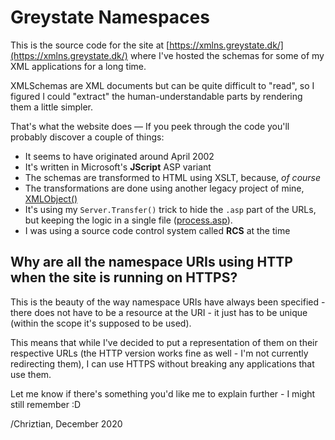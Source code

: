 # Greystate Namespaces

This is the source code for the site at [https://xmlns.greystate.dk/](https://xmlns.greystate.dk/)
where I've hosted the schemas for some of my XML applications for a long time.

XMLSchemas are XML documents but can be quite difficult to "read", so I figured
I could "extract" the human-understandable parts by rendering them a little simpler.

That's what the website does — If you peek through the code you'll probably
discover a couple of things:

- It seems to have originated around April 2002
- It's written in Microsoft's **JScript** ASP variant
- The schemas are transformed to HTML using XSLT, because, *of course*
- The transformations are done using another legacy project of mine, [XMLObject()](https://xmlobject.greystate.dk)
- It's using my `Server.Transfer()` trick to hide the `.asp` part of the URLs,
but keeping the logic in a single file ([process.asp](process.asp)).
- I was using a source code control system called **RCS** at the time

## Why are all the namespace URIs using HTTP when the site is running on HTTPS?

This is the beauty of the way namespace URIs have always been specified - there does not have to be
a resource at the URI - it just has to be unique (within the scope it's supposed to be used).

This means that while I've decided to put a representation of them on their respective URLs
(the HTTP version works fine as well - I'm not currently redirecting them), I can use HTTPS
without breaking any applications that use them.



Let me know if there's something you'd like me to explain further - I might still remember :D

/Chriztian, December 2020
